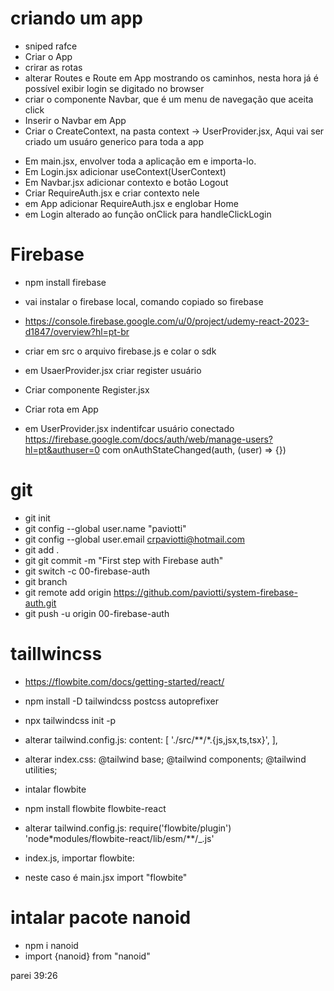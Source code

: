 # criando um app

- sniped rafce
- Criar o App
- crirar as rotas
- alterar Routes e Route em App mostrando os caminhos, nesta hora já é possível exibir login se digitado no browser
- criar o componente Navbar, que é um menu de navegação que aceita click
- Inserir o Navbar em App
- Criar o CreateContext, na pasta context -> UserProvider.jsx, Aqui vai ser criado um usuáro generico para toda a app

* Em main.jsx, envolver toda a aplicação em <UserProvider/> e importa-lo.
* Em Login.jsx adicionar useContext(UserContext)
* Em Navbar.jsx adicionar contexto e botão Logout
* Criar RequireAuth.jsx e criar contexto nele
* em App adicionar RequireAuth.jsx e englobar Home
* em Login alterado ao função onClick para handleClickLogin

# Firebase

- npm install firebase
- vai instalar o firebase local, comando copiado so firebase
- https://console.firebase.google.com/u/0/project/udemy-react-2023-d1847/overview?hl=pt-br
- criar em src o arquivo firebase.js e colar o sdk
- em UsaerProvider.jsx criar register usuário
- Criar componente Register.jsx
- Criar rota em App

- em UserProvider.jsx indentifcar usuário conectado https://firebase.google.com/docs/auth/web/manage-users?hl=pt&authuser=0
  com onAuthStateChanged(auth, (user) => {})

# git

- git init
- git config --global user.name "paviotti"
- git config --global user.email crpaviotti@hotmail.com
- git add .
- git git commit -m "First step with Firebase auth"
- git switch -c 00-firebase-auth
- git branch
- git remote add origin https://github.com/paviotti/system-firebase-auth.git
- git push -u origin 00-firebase-auth

# taillwincss

- https://flowbite.com/docs/getting-started/react/
- npm install -D tailwindcss postcss autoprefixer
- npx tailwindcss init -p
- alterar tailwind.config.js:
  content: [
  './src/**/*.{js,jsx,ts,tsx}',
  ],
- alterar index.css:
  @tailwind base;
  @tailwind components;
  @tailwind utilities;

- intalar flowbite
- npm install flowbite flowbite-react

- alterar tailwind.config.js:
  require('flowbite/plugin')
  'node\*modules/flowbite-react/lib/esm/\*\*/\_.js'

- index.js, importar flowbite:
- neste caso é main.jsx
  import "flowbite"

# intalar pacote nanoid

- npm i nanoid
- import {nanoid} from "nanoid"

parei 39:26

